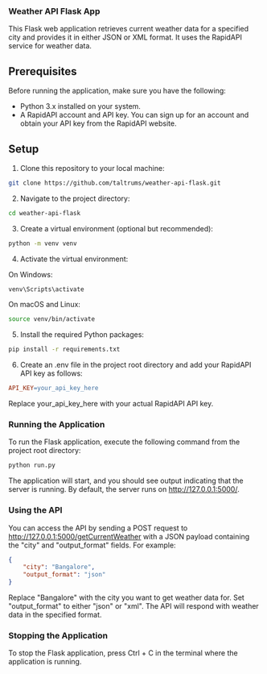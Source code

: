 ### Weather API Flask App
This Flask web application retrieves current weather data for a specified city and provides it in either JSON or XML format. It uses the RapidAPI service for weather data.

## Prerequisites
Before running the application, make sure you have the following:

- Python 3.x installed on your system.
- A RapidAPI account and API key. You can sign up for an account and obtain your API key from the RapidAPI website.

## Setup
1. Clone this repository to your local machine:
```bash
git clone https://github.com/taltrums/weather-api-flask.git
```
2.  Navigate to the project directory:
```bash
cd weather-api-flask
```
3. Create a virtual environment (optional but recommended):
```bash
python -m venv venv
```
4. Activate the virtual environment:

On Windows:
```bash
venv\Scripts\activate
```
On macOS and Linux:
```bash
source venv/bin/activate
```
5. Install the required Python packages:
```bash
pip install -r requirements.txt
```
6. Create an .env file in the project root directory and add your RapidAPI API key as follows:
```makefile
API_KEY=your_api_key_here
```
Replace your_api_key_here with your actual RapidAPI API key.

### Running the Application
To run the Flask application, execute the following command from the project root directory:
```bash
python run.py
```
The application will start, and you should see output indicating that the server is running. By default, the server runs on http://127.0.0.1:5000/.

### Using the API
You can access the API by sending a POST request to http://127.0.0.1:5000/getCurrentWeather with a JSON payload containing the "city" and "output_format" fields. For example:

```json
{
    "city": "Bangalore",
    "output_format": "json"
}
```
Replace "Bangalore" with the city you want to get weather data for.
Set "output_format" to either "json" or "xml".
The API will respond with weather data in the specified format.

### Stopping the Application
To stop the Flask application, press Ctrl + C in the terminal where the application is running.